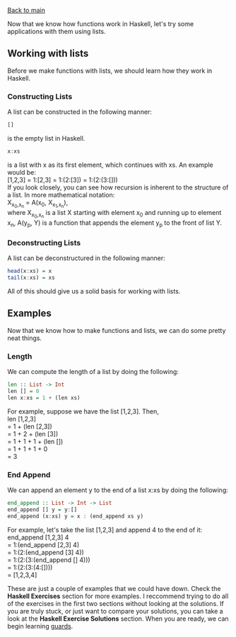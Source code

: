 [Back to main](https://jd-anabi.github.io/functional-programming/)  

Now that we know how functions work in Haskell, let's try some applications with them using lists.  

## Working with lists
Before we make functions with lists, we should learn how they work in Haskell.  
### Constructing Lists
A list can be constructed in the following manner:
```haskell
[]
```
is the empty list in Haskell.
```haskell
x:xs
```
is a list with x as its first element, which continues with xs. An example would be:  
[1,2,3] = 1:[2,3] = 1:(2:[3]) = 1:(2:(3:[]))  
If you look closely, you can see how recursion is inherent to the structure of a list. 
In more mathematical notation:  
X<sub>x<sub>0</sub>,x<sub>n</sub></sub> = A(x<sub>0</sub>, X<sub>x<sub>1</sub>,x<sub>n</sub></sub>),  
where 
X<sub>x<sub>0</sub>,x<sub>n</sub></sub> is a list X starting with element x<sub>0</sub> and 
running up to element x<sub>n</sub>, A(y<sub>p</sub>, Y) is a function that appends the element y<sub>p</sub> to the front of list Y.  
### Deconstructing Lists
A list can be deconstructured in the following manner:
```haskell
head(x:xs) = x
tail(x:xs) = xs
```
All of this should give us a solid basis for working with lists.

## Examples
Now that we know how to make functions and lists, we can do some pretty neat things.
### Length
We can compute the length of a list by doing the following:
```haskell
len :: List -> Int
len [] = 0
len x:xs = 1 + (len xs)
```
For example, suppose we have the list [1,2,3]. Then,  
len [1,2,3]  
= 1 + (len [2,3])  
= 1 + 2 + (len [3])  
= 1 + 1 + 1 + (len [])  
= 1 + 1 + 1 + 0  
= 3  
### End Append
We can append an element y to the end of a list x:xs by doing the following:
```haskell
end_append :: List -> Int -> List
end_append [] y = y:[]
end_append (x:xs) y = x : (end_append xs y)
```
For example, let's take the list [1,2,3] and append 4 to the end of it:  
end_append [1,2,3] 4  
= 1:(end_append [2,3] 4)  
= 1:(2:(end_append [3] 4))  
= 1:(2:(3:(end_append [] 4)))  
= 1:(2:(3:(4:[])))  
= [1,2,3,4]  

These are just a couple of examples that we could have down. Check the **Haskell Exercises** section for more examples. I reccommend
trying to do all of the exercises in the first two sections without looking at the solutions. If you are truly stuck, or just want
to compare your solutions, you can take a look at the **Haskell Exercise Solutions** section. When you are ready, we can begin learning 
[guards](https://jd-anabi.github.io/functional-programming/guards).
